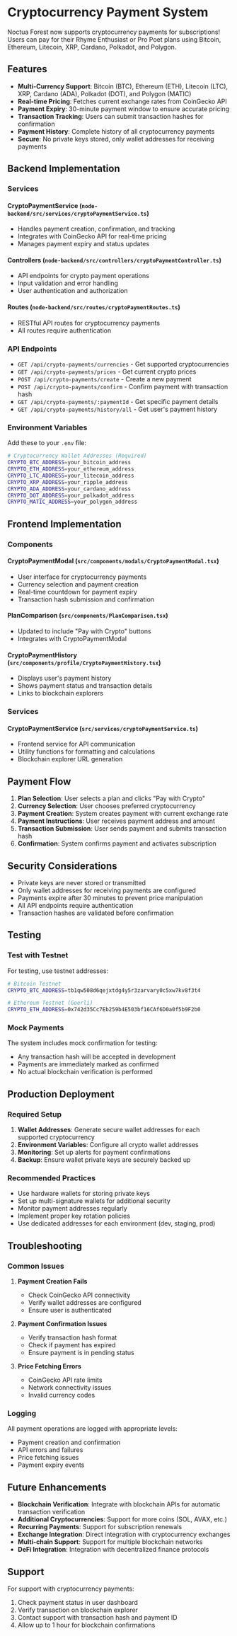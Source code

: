 # Cryptocurrency Payment System

Noctua Forest now supports cryptocurrency payments for subscriptions! Users can pay for their Rhyme Enthusiast or Pro Poet plans using Bitcoin, Ethereum, Litecoin, XRP, Cardano, Polkadot, and Polygon.

## Features

- **Multi-Currency Support**: Bitcoin (BTC), Ethereum (ETH), Litecoin (LTC), XRP, Cardano (ADA), Polkadot (DOT), and Polygon (MATIC)
- **Real-time Pricing**: Fetches current exchange rates from CoinGecko API
- **Payment Expiry**: 30-minute payment window to ensure accurate pricing
- **Transaction Tracking**: Users can submit transaction hashes for confirmation
- **Payment History**: Complete history of all cryptocurrency payments
- **Secure**: No private keys stored, only wallet addresses for receiving payments

## Backend Implementation

### Services

#### CryptoPaymentService (`node-backend/src/services/cryptoPaymentService.ts`)
- Handles payment creation, confirmation, and tracking
- Integrates with CoinGecko API for real-time pricing
- Manages payment expiry and status updates

#### Controllers (`node-backend/src/controllers/cryptoPaymentController.ts`)
- API endpoints for crypto payment operations
- Input validation and error handling
- User authentication and authorization

#### Routes (`node-backend/src/routes/cryptoPaymentRoutes.ts`)
- RESTful API routes for cryptocurrency payments
- All routes require authentication

### API Endpoints

- `GET /api/crypto-payments/currencies` - Get supported cryptocurrencies
- `GET /api/crypto-payments/prices` - Get current crypto prices
- `POST /api/crypto-payments/create` - Create a new payment
- `POST /api/crypto-payments/confirm` - Confirm payment with transaction hash
- `GET /api/crypto-payments/:paymentId` - Get specific payment details
- `GET /api/crypto-payments/history/all` - Get user's payment history

### Environment Variables

Add these to your `.env` file:

```bash
# Cryptocurrency Wallet Addresses (Required)
CRYPTO_BTC_ADDRESS=your_bitcoin_address
CRYPTO_ETH_ADDRESS=your_ethereum_address
CRYPTO_LTC_ADDRESS=your_litecoin_address
CRYPTO_XRP_ADDRESS=your_ripple_address
CRYPTO_ADA_ADDRESS=your_cardano_address
CRYPTO_DOT_ADDRESS=your_polkadot_address
CRYPTO_MATIC_ADDRESS=your_polygon_address
```

## Frontend Implementation

### Components

#### CryptoPaymentModal (`src/components/modals/CryptoPaymentModal.tsx`)
- User interface for cryptocurrency payments
- Currency selection and payment creation
- Real-time countdown for payment expiry
- Transaction hash submission and confirmation

#### PlanComparison (`src/components/PlanComparison.tsx`)
- Updated to include "Pay with Crypto" buttons
- Integrates with CryptoPaymentModal

#### CryptoPaymentHistory (`src/components/profile/CryptoPaymentHistory.tsx`)
- Displays user's payment history
- Shows payment status and transaction details
- Links to blockchain explorers

### Services

#### CryptoPaymentService (`src/services/cryptoPaymentService.ts`)
- Frontend service for API communication
- Utility functions for formatting and calculations
- Blockchain explorer URL generation

## Payment Flow

1. **Plan Selection**: User selects a plan and clicks "Pay with Crypto"
2. **Currency Selection**: User chooses preferred cryptocurrency
3. **Payment Creation**: System creates payment with current exchange rate
4. **Payment Instructions**: User receives payment address and amount
5. **Transaction Submission**: User sends payment and submits transaction hash
6. **Confirmation**: System confirms payment and activates subscription

## Security Considerations

- Private keys are never stored or transmitted
- Only wallet addresses for receiving payments are configured
- Payments expire after 30 minutes to prevent price manipulation
- All API endpoints require authentication
- Transaction hashes are validated before confirmation

## Testing

### Test with Testnet

For testing, use testnet addresses:

```bash
# Bitcoin Testnet
CRYPTO_BTC_ADDRESS=tb1qw508d6qejxtdg4y5r3zarvary0c5xw7kv8f3t4

# Ethereum Testnet (Goerli)
CRYPTO_ETH_ADDRESS=0x742d35Cc7Eb259b4E503bf16CAf6D0a0f5b9F2b0
```

### Mock Payments

The system includes mock confirmation for testing:
- Any transaction hash will be accepted in development
- Payments are immediately marked as confirmed
- No actual blockchain verification is performed

## Production Deployment

### Required Setup

1. **Wallet Addresses**: Generate secure wallet addresses for each supported cryptocurrency
2. **Environment Variables**: Configure all crypto wallet addresses
3. **Monitoring**: Set up alerts for payment confirmations
4. **Backup**: Ensure wallet private keys are securely backed up

### Recommended Practices

- Use hardware wallets for storing private keys
- Set up multi-signature wallets for additional security
- Monitor payment addresses regularly
- Implement proper key rotation policies
- Use dedicated addresses for each environment (dev, staging, prod)

## Troubleshooting

### Common Issues

1. **Payment Creation Fails**
   - Check CoinGecko API connectivity
   - Verify wallet addresses are configured
   - Ensure user is authenticated

2. **Payment Confirmation Issues**
   - Verify transaction hash format
   - Check if payment has expired
   - Ensure payment is in pending status

3. **Price Fetching Errors**
   - CoinGecko API rate limits
   - Network connectivity issues
   - Invalid currency codes

### Logging

All payment operations are logged with appropriate levels:
- Payment creation and confirmation
- API errors and failures
- Price fetching issues
- Payment expiry events

## Future Enhancements

- **Blockchain Verification**: Integrate with blockchain APIs for automatic transaction verification
- **Additional Cryptocurrencies**: Support for more coins (SOL, AVAX, etc.)
- **Recurring Payments**: Support for subscription renewals
- **Exchange Integration**: Direct integration with cryptocurrency exchanges
- **Multi-chain Support**: Support for multiple blockchain networks
- **DeFi Integration**: Integration with decentralized finance protocols

## Support

For support with cryptocurrency payments:
1. Check payment status in user dashboard
2. Verify transaction on blockchain explorer
3. Contact support with transaction hash and payment ID
4. Allow up to 1 hour for blockchain confirmations 